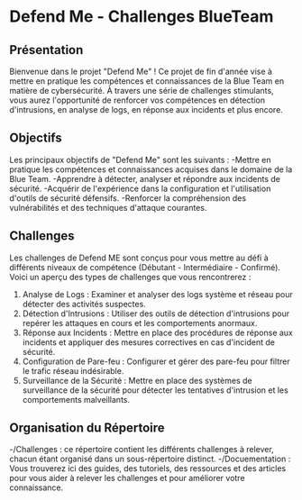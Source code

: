 # Defend Me - Challenges BlueTeam
## Présentation
Bienvenue dans le projet "Defend Me" ! Ce projet de fin d'année vise à mettre en pratique les compétences et connaissances de la Blue Team en matière de cybersécurité. À travers une série de challenges stimulants, vous aurez l'opportunité de renforcer vos compétences en détection d'intrusions, en analyse de logs, en réponse aux incidents et plus encore.

## Objectifs
Les principaux objectifs de "Defend Me" sont les suivants :
-Mettre en pratique les compétences et connaissances acquises dans le domaine de la Blue Team.
-Apprendre à détecter, analyser et répondre aux incidents de sécurité.
-Acquérir de l'expérience dans la configuration et l'utilisation d'outils de sécurité défensifs.
-Renforcer la compréhension des vulnérabilités et des techniques d'attaque courantes.

## Challenges 
Les challenges de Defend ME sont conçus pour vous mettre au défi à différents niveaux de compétence (Débutant - Intermédiaire - Confirmé). Voici un aperçu des types de challenges que vous rencontrerez :
1. Analyse de Logs : Examiner et analyser des logs système et réseau pour détecter des activités suspectes.
2. Détection d'Intrusions : Utiliser des outils de détection d'intrusions pour repérer les attaques en cours et les comportements anormaux.
3. Réponse aux Incidents : Mettre en place des procédures de réponse aux incidents et appliquer des mesures correctives en cas d'incident de sécurité.
4. Configuration de Pare-feu : Configurer et gérer des pare-feu pour filtrer le trafic réseau indésirable.
5. Surveillance de la Sécurité : Mettre en place des systèmes de surveillance de la sécurité pour détecter les tentatives d'intrusion et les comportements malveillants.

## Organisation du Répertoire
-/Challenges : ce répertoire contient les différents challenges à relever, chacun étant organisé dans un sous-répertoire distinct.
-/Docuementation : Vous trouverez ici des guides, des tutoriels, des ressources et des articles pour vous aider à relever les challenges et pour améliorer votre connaissance.
